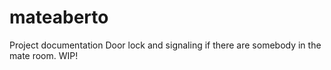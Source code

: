# mateaberto
Project documentation
Door lock and signaling if there are somebody in the mate room.
WIP!
